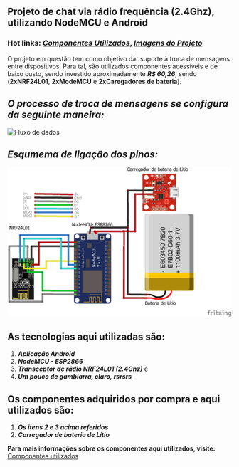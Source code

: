 ## Projeto de chat via rádio frequência (2.4Ghz), utilizando NodeMCU e Android

### Hot links: _<a href="https://github.com/sostenesg7/Chat-Radio-NodeMCU-Android/wiki/Componentes-Utilizados">Componentes Utilizados</a>_, _<a href="https://github.com/sostenesg7/Chat-Radio-NodeMCU-Android/wiki/Imagens-do-projeto">Imagens do Projeto</a>_

O projeto em questão tem como objetivo dar suporte à troca de mensagens entre dispositivos. Para tal, são utilizados componentes acessíveis e de baixo custo, sendo investido aproximadamente _**R$ 60,26**_, sendo (**2xNRF24L01**, **2xModeMCU** e **2xCaregadores de bateria**).

## _**O processo de troca de mensagens se configura da seguinte maneira:**_

![Fluxo de dados](https://3.bp.blogspot.com/-OKhQK2Snfv4/WYk1p44LeKI/AAAAAAAAFGc/n0w7XNj4kMMRqgA-KGGPyMHkkTG9beXVACLcBGAs/s1600/radio.jpg)

## _**Esqumema de ligação dos pinos:**_

![Esquema de ligação dos pinos](https://raw.githubusercontent.com/sostenesg7/Chat-Radio-NodeMCU-Android/master/Circuit-Schematic/Chat-RADIO-Fritzing-Schematic.png)

## As tecnologias aqui utilizadas são:
1. _**Aplicação Android**_
2. _**NodeMCU - ESP2866**_
3. _**Transceptor de rádio NRF24L01 (2.4Ghz)**_ e
4. _**Um pouco de gambiarra, claro, rsrsrs**_

## Os componentes adquiridos por compra e aqui utilizados são:
1. _**Os itens 2 e 3 acima referidos**_
3. _**Carregador de bateria de Lítio**_<br>


**Para mais informações sobre os componentes aqui utilizados, visite:**
<a href="https://github.com/sostenesg7/Chat-Radio-NodeMCU-Android/wiki/Componentes-Utilizados">Componentes utilizados</a>

